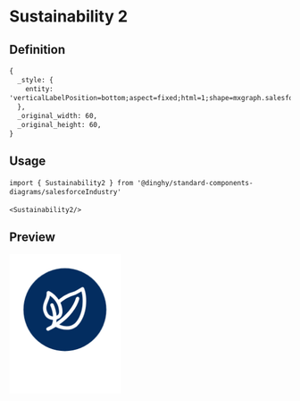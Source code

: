 # Sustainability 2

## Definition

```
{
  _style: { 
    entity: 'verticalLabelPosition=bottom;aspect=fixed;html=1;shape=mxgraph.salesforce.sustainability2;',
  },
  _original_width: 60,
  _original_height: 60,
}
```

## Usage

```
import { Sustainability2 } from '@dinghy/standard-components-diagrams/salesforceIndustry'

<Sustainability2/>
```

## Preview

<img src="./sustainability-2.png" width="200"/>
